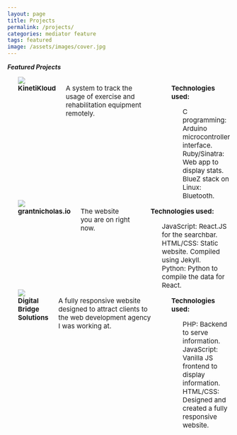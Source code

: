 ```yaml
---
layout: page
title: Projects
permalink: /projects/
categories: mediator feature
tags: featured
image: /assets/images/cover.jpg
---
```

***Featured Projects***
<style>
    .content{
        max-width: 1000px !important;
    }
    li{
        font-size: 15px !important;
        list-style-type: none;
    }

    .mov{
        opacity: .7;
    }
    .mov:hover{
        opacity: 1;
    }

    img{
        opacity: .7;
    }

    img:hover{
        opacity: 1;
    }
</style>
<ol>
    <li class="row" style="list-style-type: none;">
        <div>
            <a href="https://kinetikloud.herokuapp.com/"><img class="large-8 columns mov" src="{{ "/assets/images/k_cloud.png" | prepend: site.baseurl }}"></a>
            </img>
            <div class="large-4 columns">
                <div style="font-weight: bold">KinetiKloud</div>
                <div style="font-size: 15px">
                    A system to track the usage of exercise and rehabilitation equipment remotely. 
                </div>
                <br>
                <div style="font-size: 15px">
                    <div style="font-weight: bold">Technologies used:</div>
                    <ol>
                        <li>C programming: Arduino microcontroller interface.</li>
                        <li>Ruby/Sinatra: Web app to display stats.</li>
                        <li>BlueZ stack on Linux: Bluetooth.</li>
                    </ol>
                </div>
            </div>
        </div>
    </li>
    <li class="row" style="list-style-type: none;">
        <div>
            <a href="https://grantnicholas.github.io/"><img class="large-8 columns mov" src="{{ "/assets/images/grantnicholas.io.png" | prepend: site.baseurl }}"></a>
            </img>
            <div class="large-4 columns">
                <div style="font-weight: bold">grantnicholas.io</div>
                <div style="font-size: 15px">
                    The website you are on right now.
                </div>
                <br>
                <div style="font-size: 15px">
                    <div style="font-weight: bold">Technologies used:</div>
                    <ol>
                        <li>JavaScript: React.JS for the searchbar. </li>
                        <li>HTML/CSS: Static website. Compiled using Jekyll.</li>
                        <li>Python: Python to compile the data for React.</li>
                    </ol>
                </div>
            </div>
        </div>
    </li>
    <li class="row" style="list-style-type: none;">
        <div>
            <a href="http://www.dbridgesolutions.com/"><img class="large-8-columns mov" src="{{ "/assets/images/dbridge.png" | prepend: site.baseurl }}"></a>
            </img>
            <div class="large-4 columns">
                <div style="font-weight: bold">Digital Bridge Solutions</div>
                <div style="font-size: 15px">
                    A fully responsive website designed to attract clients to the web development agency I was working at.
                </div>
                <br>
                <div style="font-size: 15px">
                    <div style="font-weight: bold">Technologies used:</div>
                    <ol>
                        <li>PHP: Backend to serve information.</li>
                        <li>JavaScript: Vanilla JS frontend to display information.</li>
                        <li>HTML/CSS: Designed and created a fully responsive website.</li>
                    </ol>
                </div>
            </div>
        </div>
    </li>
</ol>

